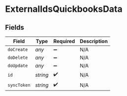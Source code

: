 # ExternalIdsQuickbooksData


## Fields

| Field              | Type               | Required           | Description        |
| ------------------ | ------------------ | ------------------ | ------------------ |
| `doCreate`         | *any*              | :heavy_minus_sign: | N/A                |
| `doDelete`         | *any*              | :heavy_minus_sign: | N/A                |
| `doUpdate`         | *any*              | :heavy_minus_sign: | N/A                |
| `id`               | *string*           | :heavy_check_mark: | N/A                |
| `syncToken`        | *string*           | :heavy_check_mark: | N/A                |